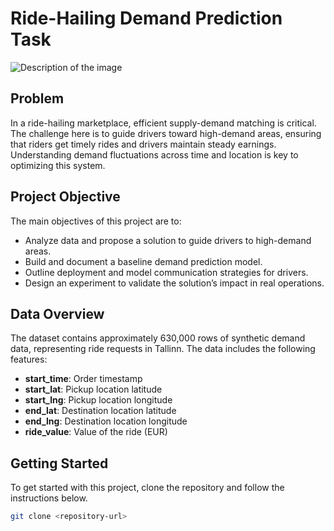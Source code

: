# Ride-Hailing Demand Prediction Task

![Description of the image](adhoc_projects/supply_optimization/Designer.jpg)

## Problem

In a ride-hailing marketplace, efficient supply-demand matching is critical. The challenge here is to guide drivers toward high-demand areas, ensuring that riders get timely rides and drivers maintain steady earnings. Understanding demand fluctuations across time and location is key to optimizing this system.

## Project Objective

The main objectives of this project are to:

- Analyze data and propose a solution to guide drivers to high-demand areas.
- Build and document a baseline demand prediction model.
- Outline deployment and model communication strategies for drivers.
- Design an experiment to validate the solution’s impact in real operations.

## Data Overview

The dataset contains approximately 630,000 rows of synthetic demand data, representing ride requests in Tallinn. The data includes the following features:

- **start_time**: Order timestamp
- **start_lat**: Pickup location latitude
- **start_lng**: Pickup location longitude
- **end_lat**: Destination location latitude
- **end_lng**: Destination location longitude
- **ride_value**: Value of the ride (EUR)

## Getting Started

To get started with this project, clone the repository and follow the instructions below.

```bash
git clone <repository-url>
